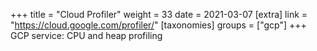 +++
title = "Cloud Profiler"
weight = 33
date = 2021-03-07
[extra]
link = "https://cloud.google.com/profiler/"
[taxonomies]
groups = ["gcp"]
+++
GCP service: CPU and heap profiling

